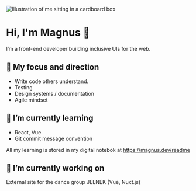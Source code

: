 ![Illustration of me sitting in a cardboard box](https://github.com/mfredlundh/mfredlundh/blob/master/2DmaiMwC.png?raw=true)

# Hi, I'm Magnus 👋

I’m a front-end developer building inclusive UIs for the web.


## 🧭 My focus and direction
- Write code others understand.
- Testing
- Design systems / documentation
- Agile mindset

## 🌱 I’m currently learning
- React, Vue.
- Git commit message convention

All my learning is stored in my digital notebok at https://magnus.dev/readme

## 🔭 I’m currently working on
External site for the dance group JELNEK (Vue, Nuxt.js) 

<!--
**mfredlundh/mfredlundh** is a ✨ _special_ ✨ repository because its `README.md` (this file) appears on your GitHub profile.

Here are some ideas to get you started:

- 🔭 I’m currently working on ...
- 🌱 I’m currently learning ...
- 👯 I’m looking to collaborate on ...
- 🤔 I’m looking for help with ...
- 💬 Ask me about ...
- 📫 How to reach me: ...
- 😄 Pronouns: ...
- ⚡ Fun fact: ...
-->
